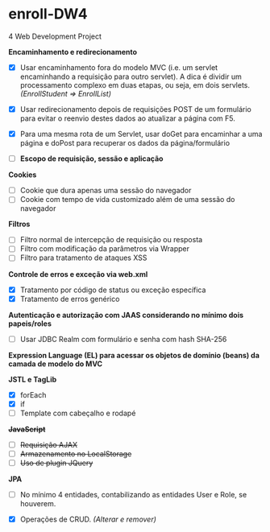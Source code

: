 # enroll-DW4
4 Web Development Project

**Encaminhamento e redirecionamento**
- [x] Usar encaminhamento fora do modelo MVC (i.e. um servlet encaminhando a requisição para outro servlet). A dica é dividir um processamento complexo em duas etapas, ou seja, em dois servlets. _(EnrollStudent => EnrollList)_
- [x] Usar redirecionamento depois de requisições POST de um formulário para evitar o reenvio destes dados ao atualizar a página com F5.
- [x] Para uma mesma rota de um Servlet, usar doGet para encaminhar a uma página e doPost para recuperar os dados da página/formulário

- [ ] **Escopo de requisição, sessão e aplicação**

**Cookies**
- [ ] Cookie que dura apenas uma sessão do navegador
- [ ] Cookie com tempo de vida customizado além de uma sessão do navegador

**Filtros**
- [ ] Filtro normal de intercepção de requisição ou resposta
- [ ] Filtro com modificação da parâmetros via Wrapper
- [ ] Filtro para tratamento de ataques XSS

**Controle de erros e exceção via web.xml**
- [x] Tratamento por código de status ou exceção específica
- [x] Tratamento de erros genérico

**Autenticação e autorização com JAAS considerando no mínimo dois papeis/roles**
- [ ] Usar JDBC Realm com formulário e senha com hash SHA-256

**Expression Language (EL) para acessar os objetos de domínio (beans) da camada de modelo do MVC**

**JSTL e TagLib**
- [x] forEach
- [x] if
- [ ] Template com cabeçalho e rodapé

~~**JavaScript**~~
- [ ] ~~Requisição AJAX~~
- [ ] ~~Armazenamento no LocalStorage~~
- [ ] ~~Uso de plugin JQuery~~

**JPA**
- [ ] No mínimo 4 entidades, contabilizando as entidades User e Role, se houverem.
- [x] Operações de CRUD. _(Alterar e remover)_

